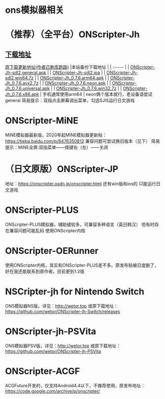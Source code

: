 # ons模拟器相关
# （推荐）（全平台）ONScripter-Jh
## [下载地址](https://github.com/onsshare/onscripter/releases)   
 [原下载更新地址(作者已删库跑路)](https://bitbucket.org/jh10001/onscripter-jh/downloads) 
|本站备份下载地址  |
|  :----- |
|  [ONScripter-Jh-sdl2.general.apk](https://github.com/butter255/emu/releases/download/0.0.2/ONScripter-Jh-sdl2.general.apk)  |
|  [ONScripter-Jh-sdl2.ipa](https://github.com/butter255/emu/releases/download/0.0.2/ONScripter-Jh-sdl2.ipa)  |
|  [ONScripter-Jh-sdl2.win64.7z](https://github.com/butter255/emu/releases/download/0.0.2/ONScripter-Jh-sdl2.win64.7z)  |
|  [ONScripter-Jh_0.7.6.arm64.apk](https://github.com/butter255/emu/releases/download/0.0.2/ONScripter-Jh_0.7.6.arm64.apk)  |
|  [ONScripter-Jh_0.7.6.avx2.7z](https://github.com/butter255/emu/releases/download/0.0.2/ONScripter-Jh_0.7.6.avx2.7z)  |
|  [ONScripter-Jh_0.7.6.neon.apk](https://github.com/butter255/emu/releases/download/0.0.2/ONScripter-Jh_0.7.6.neon.apk)  |
|  [ONScripter-Jh_0.7.6.universal.apk](https://github.com/butter255/emu/releases/download/0.0.2/ONScripter-Jh_0.7.6.universal.apk)  |
|  [ONScripter-Jh_0.7.6.win32.7z](https://github.com/butter255/emu/releases/download/0.0.2/ONScripter-Jh_0.7.6.win32.7z)  |
|  [ONScripter-Jh_0.7.6.x86.apk](https://github.com/butter255/emu/releases/download/0.0.2/ONScripter-Jh_0.7.6.x86.apk)  |
手机通常使用arm64 | neon俩个版本就行，老设备请尝试general
简易提示：双指点击屏幕调出菜单，勾选SJIS运行日文游戏
# ONScripter-MiNE
MiNE模拟器最新版，2020年起MINE模拟器更新帖：https://tieba.baidu.com/p/6476350812
兼容问题可尝试换旧版本（见下）
简易提示：MiNE全屏:双指菜单——按键右（左）——关闭
# （日文原版）ONScripter-JP
地址：https://onscripter.osdn.jp/onscripter.html 还有win版和ios的 只能运行日文游戏
# ONScripter-PLUS
ONScripter-PLUS模拟器，辅助键较多，可兼容多种语言（英日韩汉） 但有时存在兼容问题可能乱码 使用ONScripter内核
# ONScripter-OERunner
使用ONScripter内核，其实和ONScripter-PLUS差不多。原发布贴被日度删了，好在我还能联系到原作者。目前更到1.2版
# NSCripter-jh for Nintendo Switch
ONS模拟器NS版，详见：http://wetor.top 或原下载地址：https://github.com/wetor/ONScripter-jh-Switch/releases
# ONScripter-jh-PSVita
ONS模拟器PSV版，详见：http://wetor.top 或原下载地址：https://github.com/wetor/ONScripter-jh-PSVita
# ONScripter-ACGF
ACGFuture开发的，仅支持Android4.4以下，不推荐使用，原发布地址：https://code.google.com/archive/p/onscripter/
